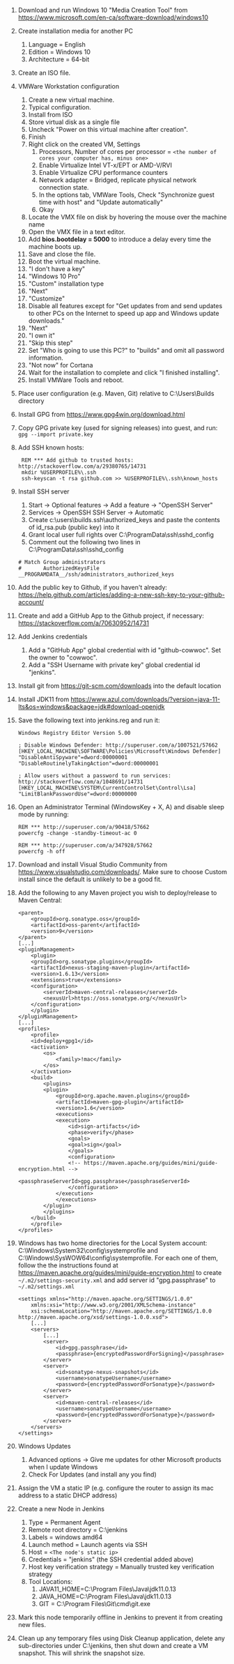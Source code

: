 1. Download and run Windows 10 "Media Creation Tool" from https://www.microsoft.com/en-ca/software-download/windows10
2. Create installation media for another PC
    1. Language = English
    2. Edition = Windows 10
    3. Architecture = 64-bit
3. Create an ISO file.
4. VMWare Workstation configuration
    1. Create a new virtual machine.
    2. Typical configuration.
    3. Install from ISO
    4. Store virtual disk as a single file
    5. Uncheck "Power on this virtual machine after creation".
    6. Finish
    7. Right click on the created VM, Settings
        1. Processors, Number of cores per processor = `<the number of cores your computer has, minus one>`
        2. Enable Virtualize Intel VT-x/EPT or AMD-V/RVI
        3. Enable Virtualize CPU performance counters
        4. Network adapter = Bridged, replicate physical network connection state.
        5. In the options tab, VMWare Tools, Check "Synchronize guest time with host" and "Update automatically"
        6. Okay
    8. Locate the VMX file on disk by hovering the mouse over the machine name
    9. Open the VMX file in a text editor.
    10. Add **bios.bootdelay = 5000** to introduce a delay every time the machine boots up.
    11. Save and close the file.
    12. Boot the virtual machine.
    13. "I don't have a key"
    14. "Windows 10 Pro"
    15. "Custom" installation type
    16. "Next"
    17. "Customize"
    18. Disable all features except for "Get updates from and send updates to other PCs on the Internet to speed up app and Windows update downloads."
    19. "Next"
    20. "I own it"
    21. "Skip this step"
    22. Set "Who is going to use this PC?" to "builds" and omit all password information.
    23. "Not now" for Cortana
    24. Wait for the installation to complete and click "I finished installing".
    25. Install VMWare Tools and reboot.
5. Place user configuration (e.g. Maven, Git) relative to C:\Users\Builds directory
6. Install GPG from https://www.gpg4win.org/download.html
7. Copy GPG private key (used for signing releases) into guest, and run: `gpg --import private.key`
8. Add SSH known hosts:

        REM *** Add github to trusted hosts: http://stackoverflow.com/a/29380765/14731
        mkdir %USERPROFILE%\.ssh
        ssh-keyscan -t rsa github.com >> %USERPROFILE%\.ssh\known_hosts
        
9. Install SSH server
    1. Start -> Optional features -> Add a feature -> "OpenSSH Server"
    2. Services -> OpenSSH SSH Server -> Automatic
    3. Create c:\users\builds\.ssh\authorized_keys and paste the contents of id_rsa.pub (public key) into it
    4. Grant local user full rights over C:\ProgramData\ssh\sshd_config
    5. Comment out the following two lines in C:\ProgramData\ssh\sshd_config
    ```
    # Match Group administrators
    #       AuthorizedKeysFile __PROGRAMDATA__/ssh/administrators_authorized_keys
    ```

10. Add the public key to Github, if you haven't already: https://help.github.com/articles/adding-a-new-ssh-key-to-your-github-account/
11. Create and add a GitHub App to the Github project, if necessary: https://stackoverflow.com/a/70630952/14731
12. Add Jenkins credentials
    1. Add a "GitHub App" global credential with id "github-cowwoc". Set the owner to "cowwoc".
    2. Add a "SSH Username with private key" global credential id "jenkins".
13. Install git from https://git-scm.com/downloads into the default location
14. Install JDK11 from https://www.azul.com/downloads/?version=java-11-lts&os=windows&package=jdk#download-openjdk
15. Save the following text into jenkins.reg and run it:

        Windows Registry Editor Version 5.00

        ; Disable Windows Defender: http://superuser.com/a/1007521/57662
        [HKEY_LOCAL_MACHINE\SOFTWARE\Policies\Microsoft\Windows Defender]
        "DisableAntiSpyware"=dword:00000001
        "DisableRoutinelyTakingAction"=dword:00000001

        ; Allow users without a password to run services: http://stackoverflow.com/a/1048691/14731
        [HKEY_LOCAL_MACHINE\SYSTEM\CurrentControlSet\Control\Lsa]
        "LimitBlankPasswordUse"=dword:00000000

16. Open an Administrator Terminal (WindowsKey + X, A) and disable sleep mode by running:

        REM *** http://superuser.com/a/90418/57662
        powercfg -change -standby-timeout-ac 0

        REM *** http://superuser.com/a/347928/57662
        powercfg -h off

17. Download and install Visual Studio Community from https://www.visualstudio.com/downloads/. Make sure to choose Custom install since the default is unlikely to be a good fit.
18. Add the following to any Maven project you wish to deploy/release to Maven Central:

        <parent>
            <groupId>org.sonatype.oss</groupId>
            <artifactId>oss-parent</artifactId>
            <version>9</version>
        </parent>
        [...]
        <pluginManagement>
            <plugin>
            <groupId>org.sonatype.plugins</groupId>
            <artifactId>nexus-staging-maven-plugin</artifactId>
            <version>1.6.13</version>
            <extensions>true</extensions>
            <configuration>
                <serverId>maven-central-releases</serverId>
                <nexusUrl>https://oss.sonatype.org/</nexusUrl>
            </configuration>
            </plugin>
        </pluginManagement>
        [...]
        <profiles>
            <profile>
            <id>deploy+gpg1</id>
            <activation>
                <os>
                    <family>!mac</family>
                </os>
            </activation>
            <build>
                <plugins>
                <plugin>
                    <groupId>org.apache.maven.plugins</groupId>
                    <artifactId>maven-gpg-plugin</artifactId>
                    <version>1.6</version>
                    <executions>
                    <execution>
                        <id>sign-artifacts</id>
                        <phase>verify</phase>
                        <goals>
                        <goal>sign</goal>
                        </goals>
                        <configuration>
                        <!-- https://maven.apache.org/guides/mini/guide-encryption.html -->
                        <passphraseServerId>gpg.passphrase</passphraseServerId>
                        </configuration>
                    </execution>
                    </executions>
                </plugin>
                </plugins>
            </build>
            </profile>
        </profiles>

19. Windows has two home directories for the Local System account: C:\Windows\System32\config\systemprofile and C:\Windows\SysWOW64\config\systemprofile. For each one of them, follow the the instructions found at https://maven.apache.org/guides/mini/guide-encryption.html to create `~/.m2/settings-security.xml` and add server id "gpg.passphrase" to `~/.m2/settings.xml`

        <settings xmlns="http://maven.apache.org/SETTINGS/1.0.0"
            xmlns:xsi="http://www.w3.org/2001/XMLSchema-instance"
            xsi:schemaLocation="http://maven.apache.org/SETTINGS/1.0.0 http://maven.apache.org/xsd/settings-1.0.0.xsd">
            [...]
            <servers>
                [...]
                <server>
                    <id>gpg.passphrase</id>
                    <passphrase>{encryptedPasswordForSigning}</passphrase>
                </server>
                <server>
                    <id>sonatype-nexus-snapshots</id>
                    <username>sonatypeUsername</username>
                    <password>{encryptedPasswordForSonatype}</password>
                </server>
                <server>
                    <id>maven-central-releases</id>
                    <username>sonatypeUsername</username>
                    <password>{encryptedPasswordForSonatype}</password>
                </server>
            </servers>
        </settings>

20. Windows Updates
    1. Advanced options → Give me updates for other Microsoft products when I update Windows
    2. Check For Updates (and install any you find)
21. Assign the VM a static IP (e.g. configure the router to assign its mac address to a static DHCP address)
22. Create a new Node in Jenkins
    1. Type = Permanent Agent
    2. Remote root directory = C:\jenkins
    3. Labels = windows amd64
    4. Launch method = Launch agents via SSH
    5. Host = `<The node's static ip>`
    6. Credentials = "jenkins" (the SSH credential added above)
    7. Host key verification strategy = Manually trusted key verification strategy
    8. Tool Locations:
        1. JAVA11_HOME=C:\Program Files\Java\jdk11.0.13
        2. JAVA_HOME=C:\Program Files\Java\jdk11.0.13
        3. GIT = C:\Program Files\Git\cmd\git.exe
23. Mark this node temporarily offline in Jenkins to prevent it from creating new files.
24. Clean up any temporary files using Disk Cleanup application, delete any sub-directories under C:\jenkins, then shut down and create a VM snapshot. This will shrink the snapshot size.
